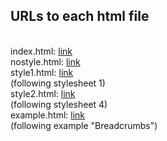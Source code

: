 <h2>URLs to each html file</h2>
<br>
index.html: <a href="https://2024oss22300348.netlify.app">link</a><br>
nostyle.html: <a href="https://2024oss22300348.netlify.app/nostyle">link</a><br>
style1.html: <a href="https://2024oss22300348.netlify.app/style1">link</a><br>
(following stylesheet 1)<br>
style2.html: <a href="https://2024oss22300348.netlify.app/style2">link</a><br>
(following stylesheet 4)<br>
example.html: <a href="https://2024oss22300348.netlify.app/example">link</a><br>
(following example "Breadcrumbs")